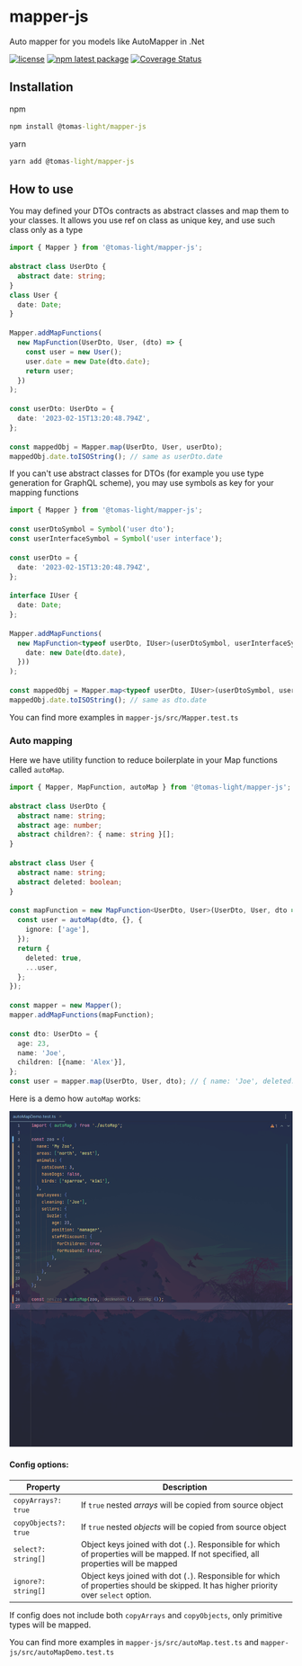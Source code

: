 # mapper-js
Auto mapper for you models like AutoMapper in .Net

[![license](https://img.shields.io/badge/license-MIT-blue.svg)](https://github.com/mui/material-ui/blob/HEAD/LICENSE)
[![npm latest package](https://img.shields.io/npm/v/@tomas-light/mapper-js/latest.svg)](https://img.shields.io/npm/v/@tomas-light/mapper-js/latest.svg)
[![Coverage Status](https://img.shields.io/codecov/c/github/tomas-light/mapper-js/master.svg)](https://codecov.io/gh/tomas-light/mapper-js/branch/master)

## Installation
npm
```cmd
npm install @tomas-light/mapper-js
```
yarn
```cmd
yarn add @tomas-light/mapper-js
```

## How to use

You may defined your DTOs contracts as abstract classes and map them to your classes. It allows you use ref on class as unique key, and use such class only as a type
```ts
import { Mapper } from '@tomas-light/mapper-js';

abstract class UserDto {
  abstract date: string;
}
class User {
  date: Date;
}

Mapper.addMapFunctions(
  new MapFunction(UserDto, User, (dto) => {
    const user = new User();
    user.date = new Date(dto.date);
    return user;
  })
);

const userDto: UserDto = {
  date: '2023-02-15T13:20:48.794Z',
};

const mappedObj = Mapper.map(UserDto, User, userDto);
mappedObj.date.toISOString(); // same as userDto.date
```

If you can't use abstract classes for DTOs (for example you use type generation for GraphQL scheme), you may use symbols as key for your mapping functions

```ts
import { Mapper } from '@tomas-light/mapper-js';

const userDtoSymbol = Symbol('user dto');
const userInterfaceSymbol = Symbol('user interface');

const userDto = {
  date: '2023-02-15T13:20:48.794Z',
};

interface IUser {
  date: Date;
};

Mapper.addMapFunctions(
  new MapFunction<typeof userDto, IUser>(userDtoSymbol, userInterfaceSymbol, (dto) => ({
    date: new Date(dto.date),
  }))
);

const mappedObj = Mapper.map<typeof userDto, IUser>(userDtoSymbol, userInterfaceSymbol, dto);
mappedObj.date.toISOString(); // same as dto.date
```

You can find more examples in `mapper-js/src/Mapper.test.ts`

### Auto mapping

Here we have utility function to reduce boilerplate in your Map functions called `autoMap`.

```ts
import { Mapper, MapFunction, autoMap } from '@tomas-light/mapper-js';

abstract class UserDto {
  abstract name: string;
  abstract age: number;
  abstract children?: { name: string }[];
}

abstract class User {
  abstract name: string;
  abstract deleted: boolean;
}

const mapFunction = new MapFunction<UserDto, User>(UserDto, User, dto => {
  const user = autoMap(dto, {}, {
    ignore: ['age'],
  });
  return {
    deleted: true,
    ...user,
  };
});

const mapper = new Mapper();
mapper.addMapFunctions(mapFunction);

const dto: UserDto = {
  age: 23,
  name: 'Joe',
  children: [{name: 'Alex'}],
};
const user = mapper.map(UserDto, User, dto); // { name: 'Joe', deleted: true, }
```

Here is a demo how `autoMap` works:

![mapper-js demo](readme-images/mapper-js%20autoMap%20demo.gif)

#### Config options:

| Property              | Description                                                                                                                                                                             |
|-----------------------|-----------------------------------------------------------------------------------------------------------------------------------------------------------------------------------------|
| `copyArrays?: true`  | If `true` nested *arrays* will be copied from source object                                                                                                                             |
| `copyObjects?: true` | If `true` nested *objects* will be copied from source object                                                                                                                            |
| `select?: string[]`  | Object keys joined with dot (`.`). Responsible for which of properties will be mapped. If not specified, all properties will be mapped                                                  |
| `ignore?: string[]`  | Object keys joined with dot (`.`). Responsible for which of properties should be skipped. It has higher priority over `select` option.                                                  |

If config does not include both `copyArrays` and `copyObjects`, only primitive types will be mapped.

You can find more examples in `mapper-js/src/autoMap.test.ts` and `mapper-js/src/autoMapDemo.test.ts`
